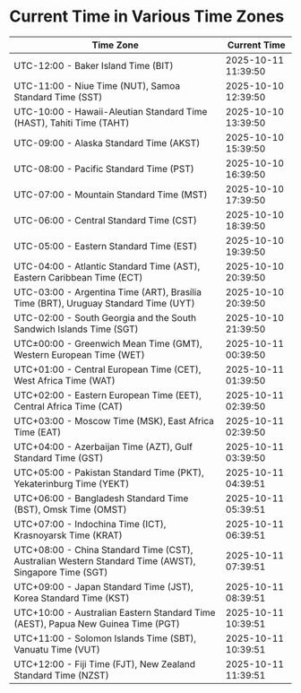 # Current Time in Various Time Zones

| Time Zone | Current Time |
|-----------|--------------|
| UTC-12:00 - Baker Island Time (BIT) | 2025-10-11 11:39:50 |
| UTC-11:00 - Niue Time (NUT), Samoa Standard Time (SST) | 2025-10-10 12:39:50 |
| UTC-10:00 - Hawaii-Aleutian Standard Time (HAST), Tahiti Time (TAHT) | 2025-10-10 13:39:50 |
| UTC-09:00 - Alaska Standard Time (AKST) | 2025-10-10 15:39:50 |
| UTC-08:00 - Pacific Standard Time (PST) | 2025-10-10 16:39:50 |
| UTC-07:00 - Mountain Standard Time (MST) | 2025-10-10 17:39:50 |
| UTC-06:00 - Central Standard Time (CST) | 2025-10-10 18:39:50 |
| UTC-05:00 - Eastern Standard Time (EST) | 2025-10-10 19:39:50 |
| UTC-04:00 - Atlantic Standard Time (AST), Eastern Caribbean Time (ECT) | 2025-10-10 20:39:50 |
| UTC-03:00 - Argentina Time (ART), Brasília Time (BRT), Uruguay Standard Time (UYT) | 2025-10-10 20:39:50 |
| UTC-02:00 - South Georgia and the South Sandwich Islands Time (SGT) | 2025-10-10 21:39:50 |
| UTC±00:00 - Greenwich Mean Time (GMT), Western European Time (WET) | 2025-10-11 00:39:50 |
| UTC+01:00 - Central European Time (CET), West Africa Time (WAT) | 2025-10-11 01:39:50 |
| UTC+02:00 - Eastern European Time (EET), Central Africa Time (CAT) | 2025-10-11 02:39:50 |
| UTC+03:00 - Moscow Time (MSK), East Africa Time (EAT) | 2025-10-11 02:39:50 |
| UTC+04:00 - Azerbaijan Time (AZT), Gulf Standard Time (GST) | 2025-10-11 03:39:50 |
| UTC+05:00 - Pakistan Standard Time (PKT), Yekaterinburg Time (YEKT) | 2025-10-11 04:39:51 |
| UTC+06:00 - Bangladesh Standard Time (BST), Omsk Time (OMST) | 2025-10-11 05:39:51 |
| UTC+07:00 - Indochina Time (ICT), Krasnoyarsk Time (KRAT) | 2025-10-11 06:39:51 |
| UTC+08:00 - China Standard Time (CST), Australian Western Standard Time (AWST), Singapore Time (SGT) | 2025-10-11 07:39:51 |
| UTC+09:00 - Japan Standard Time (JST), Korea Standard Time (KST) | 2025-10-11 08:39:51 |
| UTC+10:00 - Australian Eastern Standard Time (AEST), Papua New Guinea Time (PGT) | 2025-10-11 10:39:51 |
| UTC+11:00 - Solomon Islands Time (SBT), Vanuatu Time (VUT) | 2025-10-11 10:39:51 |
| UTC+12:00 - Fiji Time (FJT), New Zealand Standard Time (NZST) | 2025-10-11 11:39:51 |
